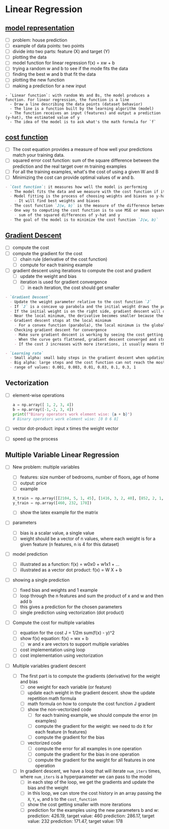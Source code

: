 # Linear Regression

## [model representation](https://github.com/imteekay/linear-regression/blob/main/model_representation.ipynb)

- [ ]  problem: house prediction
- [ ]  example of data points: two points
- [ ]  divide into two parts: feature (X) and target (Y)
- [ ]  plotting the data
- [ ]  model function for linear regression f(x) = xw + b
- [ ]  trying a random w and b to see if the mode fits the data
- [ ]  finding the best w and b that fit the data
- [ ]  plotting the new function
- [ ]  making a prediction for a new input

```
- `Linear function`: with random Ws and Bs, the model produces a function. For linear regression, the function is a line
  - Draw a line describing the data points (dataset behavior)
  - The line is a function built by the learning algorithm (model)
  - The function receives an input (features) and output a prediction (y-hat), the estimated value of y
  - The idea of the model is to ask what's the math formula for `f`
```

## [cost function](https://github.com/imteekay/linear-regression/blob/main/cost_function.ipynb)

- [ ]  The cost equation provides a measure of how well your predictions match your training data.
- [ ]  squared error cost function: sum of the square difference between the prediction and the real target over m training examples
- [ ]  For all the training examples, what's the cost of using a given W and B
- [ ]  Minimizing the cost can provide optimal values of w and b.

```markdown
- `Cost function`: it measures how well the model is performing
  - The model fits the data and we measure with the cost function if it's performing well
  - Model fitting is the process of choosing weights and biases so y-hat is close to the target value y
    - It will find best weights and biases
  - The cost function `J(w, b)` is the measure of the difference between the y-hat and the target value y
  - One way to computing the cost function is to use MSE or mean squared error
    - sum of the squared differences of y-hat and y
  - The goal of the model is to minimize the cost function `J(w, b)`
```

## [Gradient Descent](https://github.com/imteekay/linear-regression/blob/main/gradient_descent_for_linear_regression.ipynb)

- [ ]  compute the cost
- [ ]  compute the gradient for the cost
    - [ ]  chain rule (derivative of the cost function)
    - [ ]  compute for each training example
- [ ]  gradient descent using iterations to compute the cost and gradient
    - [ ]  update the weight and bias
    - [ ]  iteration is used for gradient convergence
        - [ ]  in each iteration, the cost should get smaller

```markdown
- `Gradient Descent`
  - Update the weight parameter relative to the cost function `J`
  - If `J` is a concave up parabola and the initial weight draws the point on the left side of the parabola, gradient descent will increase the weight because it has a negative slope because `w = w - alpha * (negative number)`
  - If the initial weight is on the right side, gradient descent will decrease the weight because the the slope is a positive number
  - Near the local minimum, the derivative becomes smaller because the update steps become smaller
  - Gradient descent stops at the local minimum
    - For a convex function (parabola), the local minimum is the global minimum
  - Checking gradient descent for convergence
    - Make sure gradient descent is working by seeing the cost getting minimized with more iterations (learning curve)
    - When the curve gets flattened, gradient descent converged and stopped learning
    - If the cost J increases with more iterations, it usually means the learning rate alpha was chosen poorly, it can be too large, or a bug in the code
```

```markdown
- `Learning rate`
  - Small alpha: small baby steps in the gradient descent when updating the weight. slow to converge
  - Big alpha: large steps and the cost function can not reach the most optimized weight
  - range of values: 0.001, 0.003, 0.01, 0.03, 0.1, 0.3, 1
```

## Vectorization

- [ ]  element-wise operations
    
    ```python
    a = np.array([ 1, 2, 3, 4])
    b = np.array([-1,-2, 3, 4])
    print(f"Binary operators work element wise: {a + b}")
    # Binary operators work element wise: [0 0 6 8]
    ```
    
- [ ]  vector dot-product: input x times the weight vector
- [ ]  speed up the process

## Multiple Variable Linear Regression

- [ ]  New problem: multiple variables
    - [ ]  features: size number of bedrooms, number of floors, age of home
    - [ ]  output: price
    - [ ]  example
    
    ```python
    X_train = np.array([[2104, 5, 1, 45], [1416, 3, 2, 40], [852, 2, 1, 35]])
    y_train = np.array([460, 232, 178])
    ```
    
    - [ ]  show the latex example for the matrix
- [ ]  parameters
    - [ ]  bias is a scalar value, a single value
    - [ ]  weight should be a vector of n values, where each weight is for a given feature (n features, n is 4 for this dataset)
- [ ]  model prediction
    - [ ]  illustrated as a function: f(x) = w0x0 + w1x1 + …
    - [ ]  illustrated as a vector dot product: f(x) = W X + b
- [ ]  showing a single prediction
    - [ ]  fixed bias and weights and 1 example
    - [ ]  loop through the n features and sum the product of x and w and then add b
    - [ ]  this gives a prediction for the chosen parameters
    - [ ]  single prediction using vectorization (dot product)
- [ ]  Compute the cost for multiple variables
    - [ ]  equation for the cost J = 1/2m sum(f(x) - y)^2
    - [ ]  show f(x) equation: f(x) = wx + b
        - [ ]  w and x are vectors to support multiple variables
    - [ ]  cost implementation using loop
    - [ ]  cost implementation using vectorization
- [ ]  Multiple variables gradient descent
    - [ ]  The first part is to compute the gradients (derivative) for the weight and bias
        - [ ]  one weight for each variable (or feature)
        - [ ]  update each weight in the gradient descent. show the update repetition math formula
        - [ ]  math formula on how to compute the cost function J gradient
        - [ ]  show the non-vectorized code
            - [ ]  for each training example, we should compute the error (m examples)
            - [ ]  compute the gradient for the weight: we need to do it for each feature (n features)
            - [ ]  compute the gradient for the bias
        - [ ]  vectorized code
            - [ ]  compute the error for all examples in one operation
            - [ ]  compute the gradient for the bias in one operation
            - [ ]  compute the gradient for the weight for all features in one operation
    - [ ]  In gradient descent, we have a loop that will iterate `num_iters` times, where `num_iters` is a hyperparameter we can pass to the model
        - [ ]  in each step of the loop, we get the gradients and update the bias and the weight
        - [ ]  in this loop, we can store the cost history in an array passing the `X`, `Y`, `w`, and `b` to the `cost_function`
        - [ ]  show the cost getting smaller with more iterations
        - [ ]  prediction for the examples using the new parameters b and w:
            prediction: 426.19, target value: 460
            prediction: 286.17, target value: 232
            prediction: 171.47, target value: 178